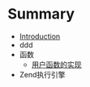 # Summary

* [Introduction](README.md)
* ddd
* 函数
   * [用户函数的实现](yong_hu_han_shu_de_shi_xian.md)
* Zend执行引擎

